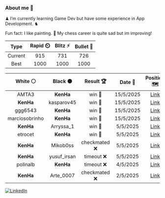### About me 🍜

♟ I’m currently learning Game Dev but have some experience in App Development. ♞

Fun fact: I like painting. 🎨
My chess career is quite sad but im improving!
<!--START_SECTION:chessStats-->
<!-- Automatically generated with https://github.com/Balastrong/chess-stats-action -->

| Type | Rapid ⏲️ | Blitz ⚡ | Bullet 🔫 |
|:---:|:---:|:---:|:---:|
| Current | 915 | 731 | 726 |
| Best | 1000 | 1000 | 1000 |

| White ⚪ | Black ⚫ | Result 🏆 | Date 📅 | Position 🗺️ | Type 🕕 |
|:---:|:---:|:---:|:---:|:---:|:---:|
| AMTA3 | **KenHa** | win 🥇 | 15/5/2025 | <a href="http://www.ee.unb.ca/cgi-bin/tervo/fen.pl?select=4k1r1/1p5p/7P/4p3/4P2P/5r2/q6K/8 w - - 1 38">Link</a> | Bullet |
| **KenHa** | kasparov45 | win 🥇 | 15/5/2025 | <a href="http://www.ee.unb.ca/cgi-bin/tervo/fen.pl?select=r4rk1/pQ3p1p/4q1p1/2n5/3P3b/K1P5/PP5P/RNB3NR b - - 10 22">Link</a> | Bullet |
| ggg6543 | **KenHa** | win 🥇 | 15/5/2025 | <a href="http://www.ee.unb.ca/cgi-bin/tervo/fen.pl?select=r4rk1/ppp3p1/8/5p2/7b/2P1Pn2/PP1B4/R2R2K1 w - - 2 24">Link</a> | Bullet |
| marciosobrinho | **KenHa** | win 🥇 | 15/5/2025 | <a href="http://www.ee.unb.ca/cgi-bin/tervo/fen.pl?select=7r/p1k4p/5p2/N7/3pP3/2rP1K1P/5P2/RR6 w - - 2 33">Link</a> | Bullet |
| **KenHa** | Arryssa_1 | win 🥇 | 5/5/2025 | <a href="http://www.ee.unb.ca/cgi-bin/tervo/fen.pl?select=6rq/p7/2bBp3/N7/2Pp4/1P6/k4PPP/1R3RK1 b - - 2 36">Link</a> | Bullet |
| etrocet | **KenHa** | win 🥇 | 5/5/2025 | <a href="http://www.ee.unb.ca/cgi-bin/tervo/fen.pl?select=3n4/p6p/5pk1/8/6PP/5q1K/1q6/8 w - - 1 39">Link</a> | Bullet |
| **KenHa** | Mikob0ss | checkmated ❌ | 5/5/2025 | <a href="http://www.ee.unb.ca/cgi-bin/tervo/fen.pl?select=r3k2r/ppp3pp/8/2b1P3/4pR2/8/PP4PP/R1Bq1K2 w kq - 2 20">Link</a> | Bullet |
| **KenHa** | yusuf_irsan | timeout ❌ | 5/5/2025 | <a href="http://www.ee.unb.ca/cgi-bin/tervo/fen.pl?select=r5r1/p2kb3/npp1b2p/3p3q/8/2P1BN2/PP3PPP/R4RK1 w - - 0 26">Link</a> | Bullet |
| polinalb | **KenHa** | timeout ❌ | 4/5/2025 | <a href="http://www.ee.unb.ca/cgi-bin/tervo/fen.pl?select=5r2/5pkp/3p1qpb/3P4/B3Q3/6P1/P3RP1P/6K1 b - - 4 33">Link</a> | Bullet |
| **KenHa** | Arte_0007 | checkmated ❌ | 2/5/2025 | <a href="http://www.ee.unb.ca/cgi-bin/tervo/fen.pl?select=2k2r1r/pp1nppb1/2p1P1p1/6N1/3PQ1p1/4B3/PPP2PPq/R4RK1 w - - 0 17">Link</a> | Bullet |

<!--END_SECTION:chessStats-->

<a href="https://www.linkedin.com/in/guillermo-bosca/" target="_blank"><img src="https://img.shields.io/badge/LinkedIn-%230077B5.svg?&style=flat-square&logo=linkedin&logoColor=white" alt="LinkedIn"></a>


<!--
**kenhacodes/kenhacodes** is a ✨ _special_ ✨ repository because its `README.md` (this file) appears on your GitHub profile.

Here are some ideas to get you started:

- 🔭 I’m currently working on ...
- 🌱 I’m currently learning App Development, Data Analytics and ML.
- 👯 I’m looking to collaborate on ...
- 🤔 I’m looking for help with ...
- 💬 Ask me about ...
- 📫 How to reach me: ...
- 😄 Pronouns: ...
- ⚡ Fun fact: ...
-->
